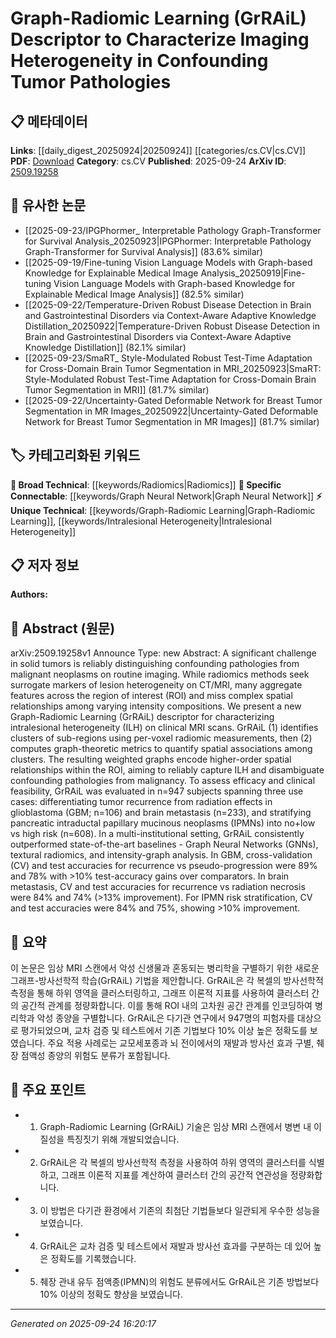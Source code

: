 <!-- KEYWORD_LINKING_METADATA:
{
  "processed_timestamp": "2025-09-24T16:20:17.954213",
  "vocabulary_version": "1.0",
  "selected_keywords": [
    "Graph-Radiomic Learning",
    "Graph Neural Network",
    "Intralesional Heterogeneity",
    "Radiomics"
  ],
  "rejected_keywords": [],
  "similarity_scores": {
    "Graph-Radiomic Learning": 0.8,
    "Graph Neural Network": 0.85,
    "Intralesional Heterogeneity": 0.75,
    "Radiomics": 0.65
  },
  "extraction_method": "AI_prompt_based",
  "budget_applied": true,
  "candidates_json": {
    "candidates": [
      {
        "surface": "Graph-Radiomic Learning",
        "canonical": "Graph-Radiomic Learning",
        "aliases": [
          "GrRAiL"
        ],
        "category": "unique_technical",
        "rationale": "Introduces a novel descriptor for characterizing imaging heterogeneity, which is central to the paper's methodology.",
        "novelty_score": 0.85,
        "connectivity_score": 0.65,
        "specificity_score": 0.9,
        "link_intent_score": 0.8
      },
      {
        "surface": "Graph Neural Networks",
        "canonical": "Graph Neural Network",
        "aliases": [
          "GNN"
        ],
        "category": "specific_connectable",
        "rationale": "Serves as a baseline comparison in the study, providing a direct link to existing graph-based learning methods.",
        "novelty_score": 0.4,
        "connectivity_score": 0.9,
        "specificity_score": 0.85,
        "link_intent_score": 0.85
      },
      {
        "surface": "intralesional heterogeneity",
        "canonical": "Intralesional Heterogeneity",
        "aliases": [
          "ILH"
        ],
        "category": "unique_technical",
        "rationale": "Key concept for understanding the spatial complexity within tumors, crucial for the paper's focus on imaging heterogeneity.",
        "novelty_score": 0.7,
        "connectivity_score": 0.6,
        "specificity_score": 0.88,
        "link_intent_score": 0.75
      },
      {
        "surface": "radiomics",
        "canonical": "Radiomics",
        "aliases": [],
        "category": "broad_technical",
        "rationale": "Fundamental technique in the paper, linking to a wide range of imaging analysis methods.",
        "novelty_score": 0.3,
        "connectivity_score": 0.85,
        "specificity_score": 0.7,
        "link_intent_score": 0.65
      }
    ],
    "ban_list_suggestions": [
      "tumor",
      "imaging",
      "method"
    ]
  },
  "decisions": [
    {
      "candidate_surface": "Graph-Radiomic Learning",
      "resolved_canonical": "Graph-Radiomic Learning",
      "decision": "linked",
      "scores": {
        "novelty": 0.85,
        "connectivity": 0.65,
        "specificity": 0.9,
        "link_intent": 0.8
      }
    },
    {
      "candidate_surface": "Graph Neural Networks",
      "resolved_canonical": "Graph Neural Network",
      "decision": "linked",
      "scores": {
        "novelty": 0.4,
        "connectivity": 0.9,
        "specificity": 0.85,
        "link_intent": 0.85
      }
    },
    {
      "candidate_surface": "intralesional heterogeneity",
      "resolved_canonical": "Intralesional Heterogeneity",
      "decision": "linked",
      "scores": {
        "novelty": 0.7,
        "connectivity": 0.6,
        "specificity": 0.88,
        "link_intent": 0.75
      }
    },
    {
      "candidate_surface": "radiomics",
      "resolved_canonical": "Radiomics",
      "decision": "linked",
      "scores": {
        "novelty": 0.3,
        "connectivity": 0.85,
        "specificity": 0.7,
        "link_intent": 0.65
      }
    }
  ]
}
-->

# Graph-Radiomic Learning (GrRAiL) Descriptor to Characterize Imaging Heterogeneity in Confounding Tumor Pathologies

## 📋 메타데이터

**Links**: [[daily_digest_20250924|20250924]] [[categories/cs.CV|cs.CV]]
**PDF**: [Download](https://arxiv.org/pdf/2509.19258.pdf)
**Category**: cs.CV
**Published**: 2025-09-24
**ArXiv ID**: [2509.19258](https://arxiv.org/abs/2509.19258)

## 🔗 유사한 논문
- [[2025-09-23/IPGPhormer_ Interpretable Pathology Graph-Transformer for Survival Analysis_20250923|IPGPhormer: Interpretable Pathology Graph-Transformer for Survival Analysis]] (83.6% similar)
- [[2025-09-19/Fine-tuning Vision Language Models with Graph-based Knowledge for Explainable Medical Image Analysis_20250919|Fine-tuning Vision Language Models with Graph-based Knowledge for Explainable Medical Image Analysis]] (82.5% similar)
- [[2025-09-22/Temperature-Driven Robust Disease Detection in Brain and Gastrointestinal Disorders via Context-Aware Adaptive Knowledge Distillation_20250922|Temperature-Driven Robust Disease Detection in Brain and Gastrointestinal Disorders via Context-Aware Adaptive Knowledge Distillation]] (82.1% similar)
- [[2025-09-23/SmaRT_ Style-Modulated Robust Test-Time Adaptation for Cross-Domain Brain Tumor Segmentation in MRI_20250923|SmaRT: Style-Modulated Robust Test-Time Adaptation for Cross-Domain Brain Tumor Segmentation in MRI]] (81.7% similar)
- [[2025-09-22/Uncertainty-Gated Deformable Network for Breast Tumor Segmentation in MR Images_20250922|Uncertainty-Gated Deformable Network for Breast Tumor Segmentation in MR Images]] (81.7% similar)

## 🏷️ 카테고리화된 키워드
**🧠 Broad Technical**: [[keywords/Radiomics|Radiomics]]
**🔗 Specific Connectable**: [[keywords/Graph Neural Network|Graph Neural Network]]
**⚡ Unique Technical**: [[keywords/Graph-Radiomic Learning|Graph-Radiomic Learning]], [[keywords/Intralesional Heterogeneity|Intralesional Heterogeneity]]

## 📋 저자 정보

**Authors:** 

## 📄 Abstract (원문)

arXiv:2509.19258v1 Announce Type: new 
Abstract: A significant challenge in solid tumors is reliably distinguishing confounding pathologies from malignant neoplasms on routine imaging. While radiomics methods seek surrogate markers of lesion heterogeneity on CT/MRI, many aggregate features across the region of interest (ROI) and miss complex spatial relationships among varying intensity compositions. We present a new Graph-Radiomic Learning (GrRAiL) descriptor for characterizing intralesional heterogeneity (ILH) on clinical MRI scans. GrRAiL (1) identifies clusters of sub-regions using per-voxel radiomic measurements, then (2) computes graph-theoretic metrics to quantify spatial associations among clusters. The resulting weighted graphs encode higher-order spatial relationships within the ROI, aiming to reliably capture ILH and disambiguate confounding pathologies from malignancy. To assess efficacy and clinical feasibility, GrRAiL was evaluated in n=947 subjects spanning three use cases: differentiating tumor recurrence from radiation effects in glioblastoma (GBM; n=106) and brain metastasis (n=233), and stratifying pancreatic intraductal papillary mucinous neoplasms (IPMNs) into no+low vs high risk (n=608). In a multi-institutional setting, GrRAiL consistently outperformed state-of-the-art baselines - Graph Neural Networks (GNNs), textural radiomics, and intensity-graph analysis. In GBM, cross-validation (CV) and test accuracies for recurrence vs pseudo-progression were 89% and 78% with >10% test-accuracy gains over comparators. In brain metastasis, CV and test accuracies for recurrence vs radiation necrosis were 84% and 74% (>13% improvement). For IPMN risk stratification, CV and test accuracies were 84% and 75%, showing >10% improvement.

## 📝 요약

이 논문은 임상 MRI 스캔에서 악성 신생물과 혼동되는 병리학을 구별하기 위한 새로운 그래프-방사선학적 학습(GrRAiL) 기법을 제안합니다. GrRAiL은 각 복셀의 방사선학적 측정을 통해 하위 영역을 클러스터링하고, 그래프 이론적 지표를 사용하여 클러스터 간의 공간적 관계를 정량화합니다. 이를 통해 ROI 내의 고차원 공간 관계를 인코딩하여 병리학과 악성 종양을 구별합니다. GrRAiL은 다기관 연구에서 947명의 피험자를 대상으로 평가되었으며, 교차 검증 및 테스트에서 기존 기법보다 10% 이상 높은 정확도를 보였습니다. 주요 적용 사례로는 교모세포종과 뇌 전이에서의 재발과 방사선 효과 구별, 췌장 점액성 종양의 위험도 분류가 포함됩니다.

## 🎯 주요 포인트

- 1. Graph-Radiomic Learning (GrRAiL) 기술은 임상 MRI 스캔에서 병변 내 이질성을 특징짓기 위해 개발되었습니다.
- 2. GrRAiL은 각 복셀의 방사선학적 측정을 사용하여 하위 영역의 클러스터를 식별하고, 그래프 이론적 지표를 계산하여 클러스터 간의 공간적 연관성을 정량화합니다.
- 3. 이 방법은 다기관 환경에서 기존의 최첨단 기법들보다 일관되게 우수한 성능을 보였습니다.
- 4. GrRAiL은 교차 검증 및 테스트에서 재발과 방사선 효과를 구분하는 데 있어 높은 정확도를 기록했습니다.
- 5. 췌장 관내 유두 점액종(IPMN)의 위험도 분류에서도 GrRAiL은 기존 방법보다 10% 이상의 정확도 향상을 보였습니다.


---

*Generated on 2025-09-24 16:20:17*